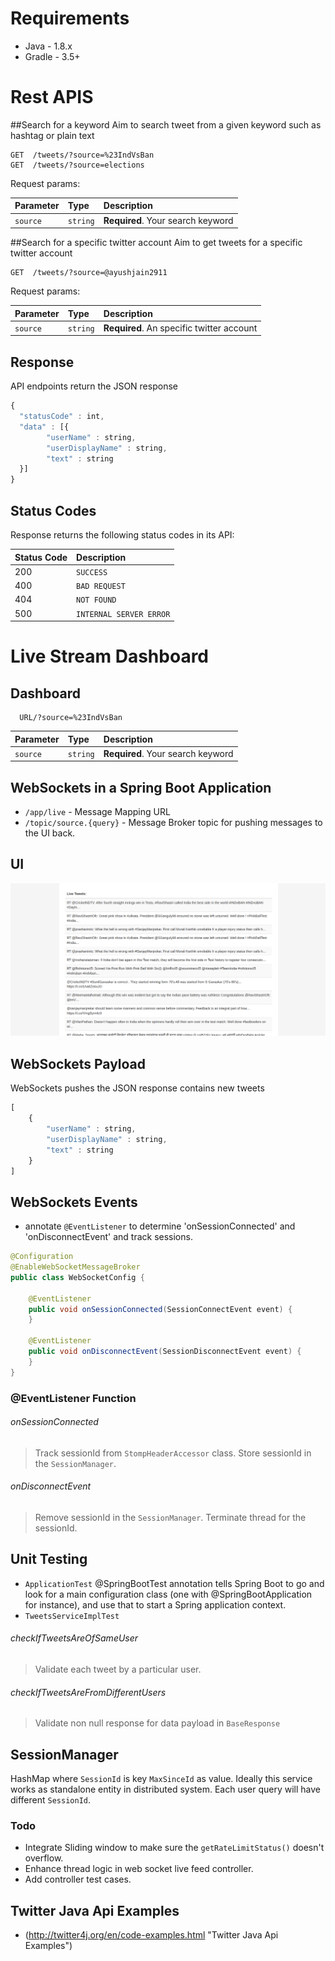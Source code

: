 # Requirements
- Java - 1.8.x
- Gradle - 3.5+

# Rest APIS
##Search for a keyword
Aim to search tweet from a given keyword such as hashtag or plain text
```http
GET  /tweets/?source=%23IndVsBan
GET  /tweets/?source=elections
```
Request params:

| Parameter | Type | Description |
| :--- | :--- | :--- |
| `source` | `string` | **Required**. Your search keyword |

##Search for a specific twitter account
Aim to get tweets for a specific twitter account
```http
GET  /tweets/?source=@ayushjain2911
```
Request params:

| Parameter | Type | Description |
| :--- | :--- | :--- |
| `source` | `string` | **Required**. An specific twitter account |
## Response
API endpoints return the JSON response
```javascript
{
  "statusCode" : int,
  "data" : [{
        "userName" : string,
        "userDisplayName" : string,
        "text" : string
  }]
}
```
## Status Codes

Response returns the following status codes in its API:

| Status Code | Description |
| :--- | :--- |
| 200 | `SUCCESS` |
| 400 | `BAD REQUEST` |
| 404 | `NOT FOUND` |
| 500 | `INTERNAL SERVER ERROR` |

# Live Stream Dashboard
## Dashboard
```http
  URL/?source=%23IndVsBan
```
| Parameter | Type | Description |
| :--- | :--- | :--- |
| `source` | `string` | **Required**. Your search keyword |

## WebSockets in a Spring Boot Application

- `/app/live` - Message Mapping URL
- `/topic/source.{query}` - Message Broker topic for pushing messages to the UI back.

## UI
![App Screenshot](screenshot.png)

## WebSockets Payload
WebSockets pushes the JSON response contains new tweets
```javascript
[
    {
        "userName" : string,
        "userDisplayName" : string,
        "text" : string
    }
]
```
## WebSockets Events
  - annotate `@EventListener` to determine 'onSessionConnected' and 'onDisconnectEvent' and track sessions.
```java
@Configuration
@EnableWebSocketMessageBroker
public class WebSocketConfig {

    @EventListener
    public void onSessionConnected(SessionConnectEvent event) {
    }

    @EventListener
    public void onDisconnectEvent(SessionDisconnectEvent event) {
    }
}
```

### @EventListener Function
###### onSessionConnected
> Track sessionId from `StompHeaderAccessor` class.
> Store sessionId in the `SessionManager`.
###### onDisconnectEvent
> Remove sessionId in the `SessionManager`.
> Terminate thread for the sessionId.


## Unit Testing
- `ApplicationTest` @SpringBootTest annotation tells Spring Boot to go and look for a main configuration class (one with @SpringBootApplication for instance), and use that to start a Spring application context.
- `TweetsServiceImplTest`
###### checkIfTweetsAreOfSameUser
> Validate each tweet by a particular user.
###### checkIfTweetsAreFromDifferentUsers
> Validate non null response for data payload in `BaseResponse`

## SessionManager
HashMap where `SessionId` is key `MaxSinceId` as value. Ideally this service works as standalone entity in distributed system.
Each user query will have different `SessionId`.

### Todo
- Integrate Sliding window to make sure the `getRateLimitStatus()` doesn't overflow.
- Enhance thread logic in web socket live feed controller.
- Add controller test cases.

## Twitter Java Api Examples
- (http://twitter4j.org/en/code-examples.html "Twitter Java Api Examples")

